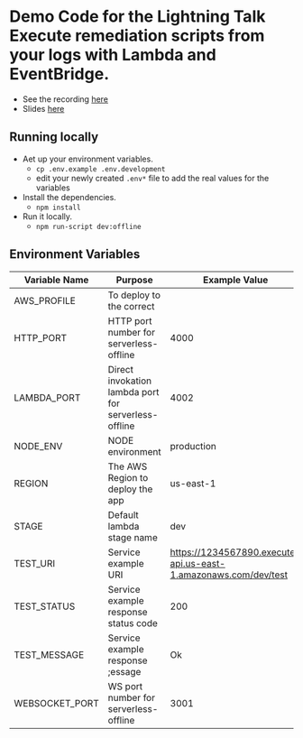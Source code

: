 # Demo Code for the Lightning Talk Execute remediation scripts from your logs with Lambda and EventBridge.

* See the recording [here](https://youtu.be/4hSwNhOfsWY)
* Slides [here](https://docs.google.com/presentation/d/1HczD_WMuna2dRslO-gtcTDtWsibisOmifahHWE8V3no/edit?usp=sharing)

## Running locally

* Aet up your environment variables.
  * `cp .env.example .env.development`
  * edit your newly created `.env*` file to add the real values for the variables
* Install the dependencies.
  * `npm install`
* Run it locally.
  * `npm run-script dev:offline`

## Environment Variables

| Variable Name             | Purpose                           | Example Value       |
|---------------------------|-----------------------------------|---------------------|
|AWS_PROFILE                | To deploy to the correct          |                     |
|HTTP_PORT                  | HTTP port number for serverless-offline | 4000          |
|LAMBDA_PORT                | Direct invokation lambda port for serverless-offline | 4002 |
|NODE_ENV                   | NODE environment                    | production        |
|REGION                     | The AWS Region to deploy the app    | us-east-1         |
|STAGE                      | Default lambda stage name           | dev               |
|TEST_URI                   | Service example URI                 | https://1234567890.execute-api.us-east-1.amazonaws.com/dev/test |
|TEST_STATUS                | Service example response status code | 200              |
|TEST_MESSAGE               | Service example response ;essage     | Ok               |
|WEBSOCKET_PORT             | WS port number for serverless-offline | 3001            |
